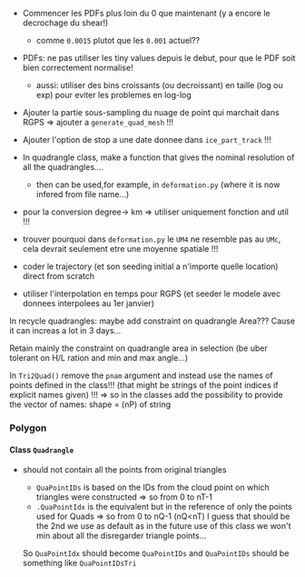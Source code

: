  * Commencer les PDFs plus loin du 0 que maintenant (y a encore le decrochage du shear!)
   * comme `0.0015` plutot que les `0.001` actuel??


* PDFs: ne pas utiliser les tiny values depuis le debut, pour que le PDF soit bien correctement normalise!
  * aussi: utiliser des bins croissants (ou decroissant) en taille (log ou exp) pour eviter les problemes en log-log

* Ajouter la partie sous-sampling du nuage de point qui marchait dans RGPS => ajouter a `generate_quad_mesh` !!!

* Ajouter l'option de stop a une date donnee dans `ice_part_track` !!!

* In quadrangle class, make a function that gives the nominal resolution of all the quadrangles....
  - then can be used,for example, in `deformation.py` (where it is now infered from file name...)






* pour la conversion degree-> km => utiliser uniquement fonction and util !!!

* trouver pourquoi dans `deformation.py` le `UM4` ne resemble pas au `UMc`, cela devrait seulement etre une moyenne spatiale !!!

* coder le trajectory (et son seeding initial a n'importe quelle location) direct from scratch
 
* utiliser l'interpolation en temps pour RGPS (et seeder le modele avec donnees interpolees au 1er janvier)



In recycle quadrangles: maybe add constraint on quadrangle Area??? Cause it can increas a lot in 3 days...


Retain mainly the constraint on quadrangle area in selection (be uber tolerant on H/L ration and min and max angle...)


















In `Tri2Quad()` remove the `pnam` argument and instead use the names of points defined in the class!!! (that might be strings of the point indices if explicit names given) !!!
=> so in the classes add the possibility to provide the vector of names: shape = (nP) of string










### Polygon

#### Class `Quadrangle`
- should not contain all the points from original triangles
  - `QuaPointIDs` is based on the IDs from the cloud point on which triangles were constructed => so from 0 to nT-1
  - `.QuaPointIdx` is the equivalent but in the reference of only the points used for Quads => so from 0 to nQ-1   (nQ<nT)
  I guess that should be the 2nd we use as default as in the future use of this class we won't min about all the disregarder triangle points...
  
  So `QuaPointIdx` should become `QuaPointIDs`
  and `QuaPointIDs` should be something like `QuaPointIDsTri`
  
  
